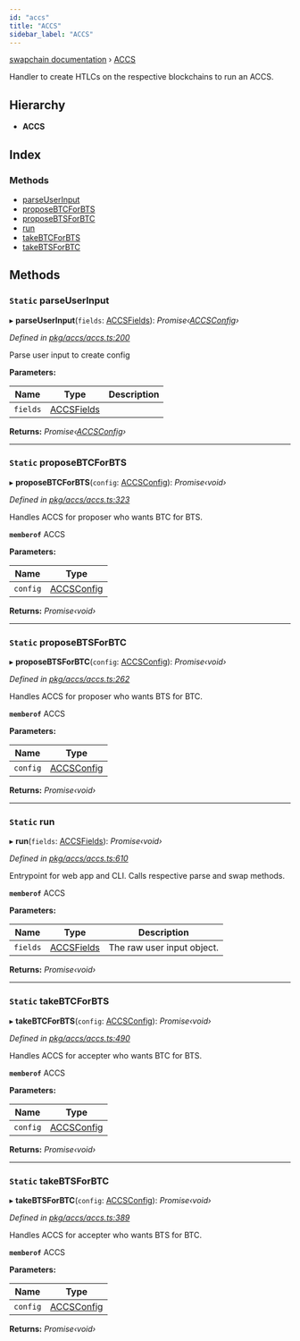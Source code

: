 ```yaml
---
id: "accs"
title: "ACCS"
sidebar_label: "ACCS"
---
```


[swapchain documentation](../globals.md) › [ACCS](accs.md)

Handler to create HTLCs on the respective blockchains to run an ACCS.

## Hierarchy

- **ACCS**

## Index

### Methods

- [parseUserInput](accs.md#static-parseuserinput)
- [proposeBTCForBTS](accs.md#static-proposebtcforbts)
- [proposeBTSForBTC](accs.md#static-proposebtsforbtc)
- [run](accs.md#static-run)
- [takeBTCForBTS](accs.md#static-takebtcforbts)
- [takeBTSForBTC](accs.md#static-takebtsforbtc)

## Methods

### `Static` parseUserInput

▸ **parseUserInput**(`fields`: [ACCSFields](../interfaces/accsfields.md)): _Promise‹[ACCSConfig](../interfaces/accsconfig.md)›_

_Defined in [pkg/accs/accs.ts:200](https://github.com/chronark/swapchain/blob/6beff0a/src/pkg/accs/accs.ts#L200)_

Parse user input to create config

**Parameters:**

| Name     | Type                                      | Description |
| -------- | ----------------------------------------- | ----------- |
| `fields` | [ACCSFields](../interfaces/accsfields.md) |             |

**Returns:** _Promise‹[ACCSConfig](../interfaces/accsconfig.md)›_

---

### `Static` proposeBTCForBTS

▸ **proposeBTCForBTS**(`config`: [ACCSConfig](../interfaces/accsconfig.md)): _Promise‹void›_

_Defined in [pkg/accs/accs.ts:323](https://github.com/chronark/swapchain/blob/6beff0a/src/pkg/accs/accs.ts#L323)_

Handles ACCS for proposer who wants BTC for BTS.

**`memberof`** ACCS

**Parameters:**

| Name     | Type                                      |
| -------- | ----------------------------------------- |
| `config` | [ACCSConfig](../interfaces/accsconfig.md) |

**Returns:** _Promise‹void›_

---

### `Static` proposeBTSForBTC

▸ **proposeBTSForBTC**(`config`: [ACCSConfig](../interfaces/accsconfig.md)): _Promise‹void›_

_Defined in [pkg/accs/accs.ts:262](https://github.com/chronark/swapchain/blob/6beff0a/src/pkg/accs/accs.ts#L262)_

Handles ACCS for proposer who wants BTS for BTC.

**`memberof`** ACCS

**Parameters:**

| Name     | Type                                      |
| -------- | ----------------------------------------- |
| `config` | [ACCSConfig](../interfaces/accsconfig.md) |

**Returns:** _Promise‹void›_

---

### `Static` run

▸ **run**(`fields`: [ACCSFields](../interfaces/accsfields.md)): _Promise‹void›_

_Defined in [pkg/accs/accs.ts:610](https://github.com/chronark/swapchain/blob/6beff0a/src/pkg/accs/accs.ts#L610)_

Entrypoint for web app and CLI. Calls respective parse and swap methods.

**`memberof`** ACCS

**Parameters:**

| Name     | Type                                      | Description                |
| -------- | ----------------------------------------- | -------------------------- |
| `fields` | [ACCSFields](../interfaces/accsfields.md) | The raw user input object. |

**Returns:** _Promise‹void›_

---

### `Static` takeBTCForBTS

▸ **takeBTCForBTS**(`config`: [ACCSConfig](../interfaces/accsconfig.md)): _Promise‹void›_

_Defined in [pkg/accs/accs.ts:490](https://github.com/chronark/swapchain/blob/6beff0a/src/pkg/accs/accs.ts#L490)_

Handles ACCS for accepter who wants BTC for BTS.

**`memberof`** ACCS

**Parameters:**

| Name     | Type                                      |
| -------- | ----------------------------------------- |
| `config` | [ACCSConfig](../interfaces/accsconfig.md) |

**Returns:** _Promise‹void›_

---

### `Static` takeBTSForBTC

▸ **takeBTSForBTC**(`config`: [ACCSConfig](../interfaces/accsconfig.md)): _Promise‹void›_

_Defined in [pkg/accs/accs.ts:389](https://github.com/chronark/swapchain/blob/6beff0a/src/pkg/accs/accs.ts#L389)_

Handles ACCS for accepter who wants BTS for BTC.

**`memberof`** ACCS

**Parameters:**

| Name     | Type                                      |
| -------- | ----------------------------------------- |
| `config` | [ACCSConfig](../interfaces/accsconfig.md) |

**Returns:** _Promise‹void›_
